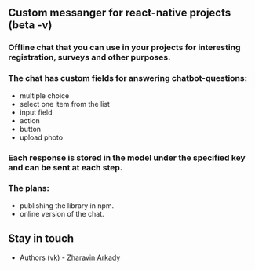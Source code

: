 
## Custom messanger for react-native projects (beta -v)

### Offline chat that you can use in your projects for interesting registration, surveys and other purposes.

### The chat has custom fields for answering chatbot-questions:
- multiple choice
- select one item from the list
- input field
- action
- button
- upload photo

### Each response is stored in the model under the specified key and can be sent at each step.

### The plans: 
- publishing the library in npm.
- online version of the chat.

## Stay in touch

- Authors (vk) - [Zharavin Arkady](https://vk.com/a.zharavin)
